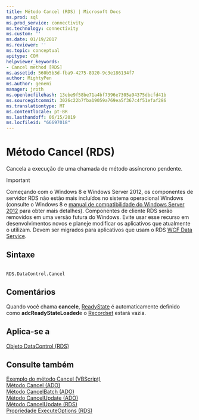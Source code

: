 ```yaml
---
title: Método Cancel (RDS) | Microsoft Docs
ms.prod: sql
ms.prod_service: connectivity
ms.technology: connectivity
ms.custom: ''
ms.date: 01/19/2017
ms.reviewer: ''
ms.topic: conceptual
apitype: COM
helpviewer_keywords:
- Cancel method [RDS]
ms.assetid: 560b5b3d-fba9-4275-8920-9c3e186134f7
author: MightyPen
ms.author: genemi
manager: jroth
ms.openlocfilehash: 13ebe9f58be71a4bf7396e7305a94375dbcfd41b
ms.sourcegitcommit: 3026c22b7fba19059a769ea5f367c4f51efaf286
ms.translationtype: MT
ms.contentlocale: pt-BR
ms.lasthandoff: 06/15/2019
ms.locfileid: "66697018"
---
```

# <a name="cancel-method-rds"></a>Método Cancel (RDS)
Cancela a execução de uma chamada de método assíncrono pendente.  
  
> [!IMPORTANT]
>  Começando com o Windows 8 e Windows Server 2012, os componentes de servidor RDS não estão mais incluídos no sistema operacional Windows (consulte o Windows 8 e [manual de compatibilidade do Windows Server 2012](https://www.microsoft.com/download/details.aspx?id=27416) para obter mais detalhes). Componentes de cliente RDS serão removidos em uma versão futura do Windows. Evite usar esse recurso em desenvolvimentos novos e planeje modificar os aplicativos que atualmente o utilizam. Devem ser migrados para aplicativos que usam o RDS [WCF Data Service](https://go.microsoft.com/fwlink/?LinkId=199565).  
  
## <a name="syntax"></a>Sintaxe  
  
```  
  
RDS.DataControl.Cancel  
```  
  
## <a name="remarks"></a>Comentários  
 Quando você chama **cancele**, [ReadyState](../../../ado/reference/rds-api/readystate-property-rds.md) é automaticamente definido como **adcReadyStateLoaded**e o [Recordset](../../../ado/reference/ado-api/recordset-object-ado.md) estará vazia.  
  
## <a name="applies-to"></a>Aplica-se a  
 [Objeto DataControl (RDS)](../../../ado/reference/rds-api/datacontrol-object-rds.md)  
  
## <a name="see-also"></a>Consulte também  
 [Exemplo do método Cancel (VBScript)](../../../ado/reference/rds-api/cancel-method-example-vbscript.md)   
 [Método Cancel (ADO)](../../../ado/reference/ado-api/cancel-method-ado.md)   
 [Método CancelBatch (ADO)](../../../ado/reference/ado-api/cancelbatch-method-ado.md)   
 [Método CancelUpdate (ADO)](../../../ado/reference/ado-api/cancelupdate-method-ado.md)   
 [Método CancelUpdate (RDS)](../../../ado/reference/rds-api/cancelupdate-method-rds.md)   
 [Propriedade ExecuteOptions (RDS)](../../../ado/reference/rds-api/executeoptions-property-rds.md)


